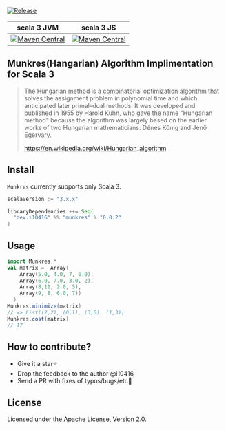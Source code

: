 [![Release](https://github.com/i10416/munkres/actions/workflows/release.yml/badge.svg?branch=master)](https://github.com/i10416/munkres/actions/workflows/release.yml)

| scala 3 JVM | scala 3 JS| 
|---|---|
|[![Maven Central](https://img.shields.io/maven-central/v/dev.i10416/munkres_3.svg)](https://search.maven.org/artifact/dev.i10416/munkres_3)|[![Maven Central](https://img.shields.io/maven-central/v/dev.i10416/munkres_sjs1_3.svg)](https://search.maven.org/artifact/dev.i10416/munkres_sjs1_3)|

## Munkres(Hangarian) Algorithm Implimentation for Scala 3

> The Hungarian method is a combinatorial optimization algorithm that solves the assignment problem in polynomial time and which anticipated later primal–dual methods. It was developed and published in 1955 by Harold Kuhn, who gave the name "Hungarian method" because the algorithm was largely based on the earlier works of two Hungarian mathematicians: Dénes Kőnig and Jenő Egerváry.
>
> https://en.wikipedia.org/wiki/Hungarian_algorithm

## Install

`Munkres` currently supports only Scala 3.

```scala
scalaVersion := "3.x.x"

libraryDependencies ++= Seq(
  "dev.i10416" %% "munkres" % "0.0.2"
)
```
## Usage

```scala
import Munkres.*
val matrix =  Array(
    Array(5.0, 4.0, 7, 6.0),
    Array(6.0, 7.0, 3.0, 2),
    Array(8,11, 2.0, 5),
    Array(9, 8, 6.0, 7))
  )
Munkres.minimize(matrix)
// => List((2,2), (0,1), (3,0), (1,3))
Munkres.cost(matrix)
// 17
```

## How to contribute?
- Give it a star⭐
- Drop the feedback to the author @i10416
- Send a PR with fixes of typos/bugs/etc🐛

## License
Licensed under the Apache License, Version 2.0.

